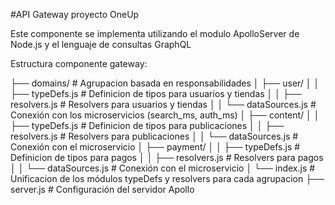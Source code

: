 #API Gateway proyecto OneUp

Este componente se implementa utilizando el modulo ApolloServer de Node.js y el lenguaje de consultas GraphQL 

Estructura componente gateway:

├── domains/               # Agrupacion basada en responsabilidades
│   ├── user/
│   │   ├── typeDefs.js    # Definicion de tipos para usuarios y tiendas
│   │   ├── resolvers.js   # Resolvers para usuarios y tiendas
│   │   └── dataSources.js # Conexión con los microservicios (search_ms, auth_ms)
│   ├── content/
│   │   ├── typeDefs.js    # Definicion de tipos para publicaciones
│   │   ├── resolvers.js   # Resolvers para publicaciones
│   │   └── dataSources.js # Conexión con el microservicio
│   ├── payment/
│   │   ├── typeDefs.js    # Definicion de tipos para pagos
│   │   ├── resolvers.js   # Resolvers para pagos
│   │   └── dataSources.js # Conexión con el microservicio
│   └── index.js           # Unificacion de los módulos typeDefs y resolvers para cada agrupacion
├── server.js               # Configuración del servidor Apollo
